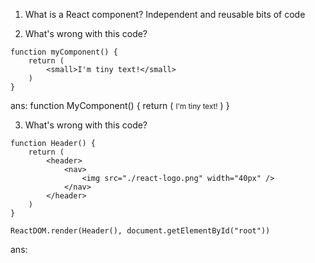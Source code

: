 1. What is a React component?
    Independent and reusable bits of code

2. What's wrong with this code?
```
function myComponent() {
    return (
        <small>I'm tiny text!</small>
    )
}
```
ans:
function MyComponent() {
    return (
        <small>I'm tiny text!</small>
    )
}

3. What's wrong with this code?
```
function Header() {
    return (
        <header>
            <nav>
                <img src="./react-logo.png" width="40px" />
            </nav>
        </header>
    )
}

ReactDOM.render(Header(), document.getElementById("root"))
```
ans:
